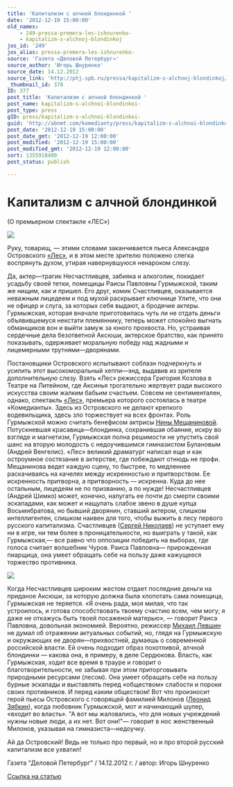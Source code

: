 ```yaml
---
title: 'Капитализм с алчной блондинкой '
date: '2012-12-19 15:00:00'
old_names:
    - 249-pressa-premera-les-ishnurenko-
    - kapitalizm-s-alchnoj-blondinkoj
jos_id: '249'
jos_alias: pressa-premera-les-ishnurenko-
source: 'Газета «Деловой Петербург»'
source_author: 'Игорь Шнуренко'
source_date: 14.12.2012
source_link: 'http://ptj.spb.ru/pressa/kapitalizm-s-alchnoj-blondinkoj/'
_thumbnail_id: 378
ID: 377
post_title: 'Капитализм с алчной блондинкой '
post_name: kapitalizm-s-alchnoi-blondinkoi-
post_type: press
gID: press/kapitalizm-s-alchnoi-blondinkoi-
guid: 'http://abnmt.com/komedianty/press/kapitalizm-s-alchnoi-blondinkoi-'
post_date: '2012-12-19 15:00:00'
post_date_gmt: '2012-12-19 12:00:00'
post_modified: '2012-12-19 15:00:00'
post_modified_gmt: '2012-12-19 12:00:00'
sort: 1355918400
post_status: publish

---
```


# Капитализм с алчной блондинкой

(О премьерном спектакле «ЛЕС»)

![](image-01.jpg)

Руку, товарищ, — этими словами заканчивается пьеса Александра Островского [«Лес»][0], и в этом месте зрителю положено слегка воспрянуть духом, утирая навернувшуюся ненароком слезу.

Да, актер—трагик Несчастливцев, забияка и алкоголик, покидает усадьбу своей тетки, помещицы Раисы Павловны Гурмыжской, таким же нищим, как и пришел. Его друг, комик Счастливцев, оказывается неважным лицедеем и под мухой раскрывает ключнице Улите, что они не офицер и слуга, за которых себя выдают, а бродячие актеры. Гурмыжская, которая вначале приготовилась чуть ли не отдать деньги объявившемуся некстати племяннику, теперь может спокойно выгнать обманщиков вон и выйти замуж за юного прохвоста. Но, устраивая сердечные дела безответной Аксюши, актерское братство, как принято показывать, одерживает моральную победу над жадными и лицемерными трутнями—дворянами.

Постановщики Островского испытывают соблазн подчеркнуть и усилить этот высокоморальный хеппи—энд, выдавив из зрителя дополнительную слезу. Взять «Лес» режиссера Григория Козлова в Театре на Литейном, где Аксинья трогательно жертвует ради высокого искусства своим жалким бабьим счастьем. Совсем не сентиментален, однако, спектакль [«Лес»][0], премьера которого состоялась в театре «Комедианты». Здесь из Островского не делают крепкого водевильщика, здесь зло торжествует на всех фронтах. Роль Гурмыжской можно считать бенефисом актрисы [Нины Мещаниновой][1]. Потускневшая красавица—блондинка, сохранившая обаяние, искру во взгляде и магнетизм, Гурмыжская полна решимости не упустить свой шанс на вторую молодость с недоучившимся гимназистом Булановым (Андрей Венгелис). «Лес» великий драматург написал еще и как остроумное состязание в актерстве, где побеждают отнюдь не профи. Мещанинова ведет каждую сцену, то быстрее, то медленнее раскачиваясь на качелях между искренностью и притворством. Ее искренность притворна, а притворность — искренна. Куда до нее остальным, лицедеям не по призванию, а по нужде! Несчастливцев (Андрей Шимко) может, конечно, напугать ее почти до смерти своими эскападами, как может и нащупать слабое звено в душе купца Восьмибратова, но бывший дворянин, ставший актером, слишком интеллигентен, слишком наивен для того, чтобы выжить в лесу первого русского капитализма. Счастливцев ([Сергей Николаев][2]) не уступает ему ни в игре, ни тем более в проницательности, но выиграть у такой, как Гурмыжская,— все равно что оппозиции победить на выборах, где голоса считает волшебник Чуров. Раиса Павловна— прирожденная пиарщица, она умеет обращать себе на пользу даже кажущееся торжество противника.

[
![](../../performance/les/poster.jpg)
][0]

Когда Несчастливцев широким жестом отдает последние деньги на приданое Аксюши, за которую должна была хлопотать сама помещица, Гурмыжская не теряется. «Я очень рада, моя милая, что так устроилось, и готова способствовать твоему счастию всем, чем могу; я даже не откажусь быть твоей посаженой матерью», — говорит Раиса Павловна, довольная экономией. Вероятно, режиссер [Михаил Левшин][3] не думал об отражении актуальных событий, но, глядя на Гурмыжскую и окружающих ее дворян—прихвостней, думаешь о современной российской власти. Ей очень подходит образ похотливой, алчной блондинки — какова она, в примеру, в деле Сердюкова. Власть, как Гурмыжская, ходит все время в трауре и говорит о благотворительности, не забывая при этом приторговывать природными ресурсами (лесом). Она умеет обращать себе на пользу бурные эскапады и выставлять перед «обществом» слабости и пороки своих противников. И перед каким обществом! Вот что произносит герой пьесы Островского с говорящей фамилией Милонов ([Леонид Зябкин][4]), когда любовник Гурмыжской, мот и начинающий шулер, «входит во власть». "А вот мы жаловались, что для новых учреждений нужны новые люди, а их нет. Вот они!"— говорит в нос женственный Милонов, указывая на гимназиста—недоучку.

Ай да Островский! Ведь не только про первый, но и про второй русский капитализм все ухватил!

Газета "Деловой Петербург" / 14.12.2012 г. / автор: Игорь Шнуренко

[Ссылка на статью][5]

[0]: ../../performance/les "Лес"
[1]: ../../person/nina-meschaninova "Нина Мещанинова"
[2]: ../../person/sergei-nikolaev "Сергей Николаев"
[3]: ../../person/mikhail-levshin "Михаил Левшин"
[4]: ../../person/leonid-zyabkin "Леонид Зябкин"
[5]: http://ptj.spb.ru/pressa/kapitalizm-s-alchnoj-blondinkoj/